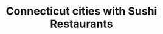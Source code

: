 ---
layout: state
title: Connecticut cities with Sushi Restaurants
permalink: /connecticut/
stateAbbr: CT
stateName: Connecticut

---